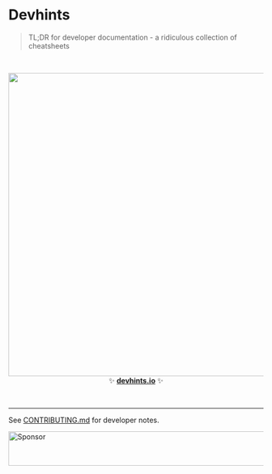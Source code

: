 # Devhints

> TL;DR for developer documentation - a ridiculous collection of cheatsheets

<br>

<p align='center'>
<a href='https://devhints.io/'><img src='_docs/images/screenshot.png' width=600></a>
<br>
✨ <b><a href='https://devhints.io/'>devhints.io</a></b> ✨
</p>

<br>

---

See [CONTRIBUTING.md](CONTRIBUTING.md) for developer notes.


<a target='_blank' rel='nofollow' href='https://app.codesponsor.io/link/8gQadL9aTwTSuQ7JJtvRhKYH/hanuor/cheatsheets'>
  <img alt='Sponsor' width='888' height='68' src='https://app.codesponsor.io/embed/8gQadL9aTwTSuQ7JJtvRhKYH/hanuor/cheatsheets.svg' />
</a>

